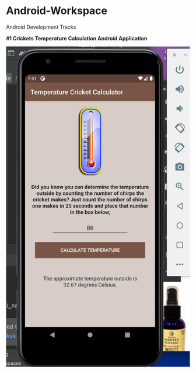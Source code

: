 # Android-Workspace
Android Development Tracks

**#1 Crickets Temperature Calculation Android Application** 

![screenshot of app](https://github.com/softcoder404/Android-Workspace/blob/master/screenshot/temp_cricket.png)
